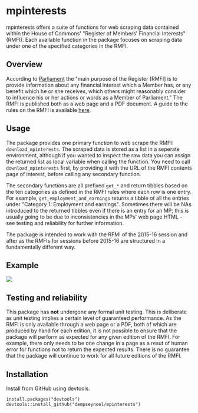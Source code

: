 # mpinterests
mpinterests offers a suite of functions for web scraping data contained within the House of Commons' "Register of Members' Financial Interests" (RMFI). Each available function in the package focuses on scraping data under one of the specified categories in the RMFI. 

## Overview
According to [Parliament](https://www.parliament.uk/mps-lords-and-offices/standards-and-financial-interests/parliamentary-commissioner-for-standards/registers-of-interests/register-of-members-financial-interests/) the "main purpose of the Register [RMFI] is to provide information about any financial interest which a Member has, or any benefit which he or she receives, which others might reasonably consider to influence his or her actions or words as a Member of Parliament." The RMFI is published both as a web page and a PDF document. A guide to the rules on the RMFI is available [here](https://publications.parliament.uk/pa/cm201516/cmcode/1076/107601.htm).

## Usage
The package provides one primary function to web scrape the RMFI: ```download_mpinterests```. The scraped data is stored as a list in a seperate environment, although if you wanted to inspect the raw data you can assign the returned list as local variable when calling the function. You need to call ```download_mpinterests``` first, by providing it with the URL of the RMFI contents page of interest, before calling any secondary function.

The secondary functions are all prefixed ```get_*``` and return tibbles based on the ten categories as defined in the RMFI rules where each row is one entry. For example, ```get_employment_and_earnings``` returns a tibble of all the entries under "Category 1: Employment and earnings". Sometimes there will be NAs introduced to the returned tibbles even if there is an entry for an MP; this is usually going to be due to inconsistencies in the MPs' web page HTML - see testing and reliability for further information.

The package is intended to work with the RFMI of the 2015-16 session and after as the RMFIs for sessions before 2015-16 are structured in a fundamentally different way.

## Example
![](mpinterests.gif)

## Testing and reliability
This package has **not** undergone any formal unit testing. This is deliberate as unit testing implies a certain level of guaranteed performance. As the RMFI is only available through a web page or a PDF, both of which are produced by hand for each edition, it is not possible to ensure that the package will perform as expected for any given edition of the RMFI. For example, there only needs to be one change in a page as a resut of human error for functions not to return the expected results. There is no guarantee that the package will continue to work for all future editions of the RMFI.

## Installation
Install from GitHub using devtools.
```
install.packages("devtools")
devtools::install_github("dempseynoel/mpinterests")
```
